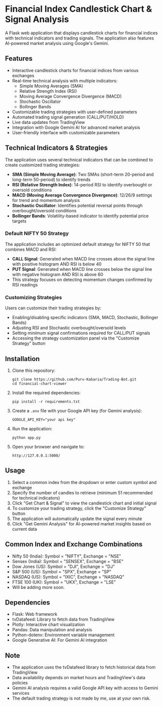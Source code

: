# Financial Index Candlestick Chart & Signal Analysis

A Flask web application that displays candlestick charts for financial indices with technical indicators and trading signals. The application also features AI-powered market analysis using Google's Gemini.

## Features

- Interactive candlestick charts for financial indices from various exchanges
- Real-time technical analysis with multiple indicators:
  - Simple Moving Averages (SMA)
  - Relative Strength Index (RSI)
  - Moving Average Convergence Divergence (MACD)
  - Stochastic Oscillator
  - Bollinger Bands
- Customizable trading strategies with user-defined parameters
- Automated trading signal generation (CALL/PUT/HOLD)
- Live data updates from TradingView
- Integration with Google Gemini AI for advanced market analysis
- User-friendly interface with customizable parameters

## Technical Indicators & Strategies

The application uses several technical indicators that can be combined to create customized trading strategies:

- **SMA (Simple Moving Average)**: Two SMAs (short-term 20-period and long-term 50-period) to identify trends
- **RSI (Relative Strength Index)**: 14-period RSI to identify overbought or oversold conditions
- **MACD (Moving Average Convergence Divergence)**: 12/26/9 settings for trend and momentum analysis
- **Stochastic Oscillator**: Identifies potential reversal points through overbought/oversold conditions
- **Bollinger Bands**: Volatility-based indicator to identify potential price targets

### Default NIFTY 50 Strategy

The application includes an optimized default strategy for NIFTY 50 that combines MACD and RSI:

- **CALL Signal**: Generated when MACD line crosses above the signal line with positive histogram AND RSI is below 40
- **PUT Signal**: Generated when MACD line crosses below the signal line with negative histogram AND RSI is above 60
- This strategy focuses on detecting momentum changes confirmed by RSI readings

### Customizing Strategies

Users can customize their trading strategies by:
- Enabling/disabling specific indicators (SMA, MACD, Stochastic, Bollinger Bands)
- Adjusting RSI and Stochastic overbought/oversold levels
- Setting minimum signal confirmations required for CALL/PUT signals
- Accessing the strategy customization panel via the "Customize Strategy" button

## Installation

1. Clone this repository:
   ```
   git clone https://github.com/Purv-Kabaria/Trading-Bot.git
   cd financial-chart-viewer
   ```

2. Install the required dependencies:
   ```
   pip install -r requirements.txt
   ```

3. Create a `.env` file with your Google API key (for Gemini analysis):
   ```
   GOOGLE_API_KEY="your api key"
   ```

4. Run the application:
   ```
   python app.py
   ```

5. Open your browser and navigate to:
   ```
   http://127.0.0.1:5000/
   ```

## Usage

1. Select a common index from the dropdown or enter custom symbol and exchange
2. Specify the number of candles to retrieve (minimum 51 recommended for technical indicators)
3. Click "Get Chart & Signal" to view the candlestick chart and initial signal
4. To customize your trading strategy, click the "Customize Strategy" button
5. The application will automatically update the signal every minute
6. Click "Get Gemini Analysis" for AI-powered market insights based on current data

## Common Index and Exchange Combinations

- Nifty 50 (India): Symbol = "NIFTY", Exchange = "NSE"
- Sensex (India): Symbol = "SENSEX", Exchange = "BSE"
- Dow Jones (US): Symbol = "DJI", Exchange = "DJ"
- S&P 500 (US): Symbol = "SPX", Exchange = "SP"
- NASDAQ (US): Symbol = "IXIC", Exchange = "NASDAQ"
- FTSE 100 (UK): Symbol = "UKX", Exchange = "LSE"
- Will be adding more soon.

## Dependencies

- Flask: Web framework
- tvDatafeed: Library to fetch data from TradingView
- Plotly: Interactive chart visualization
- Pandas: Data manipulation and analysis
- Python-dotenv: Environment variable management
- Google Generative AI: For Gemini AI integration

## Note

- The application uses the tvDatafeed library to fetch historical data from TradingView
- Data availability depends on market hours and TradingView's data policies
- Gemini AI analysis requires a valid Google API key with access to Gemini services
- The default trading strategy is not made by me, use at your own risk.